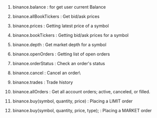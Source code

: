 1. binance.balance : for get user current Balance

2. binance.allBookTickers : Get bid/ask prices

3. binance.prices : Getting latest price of a symbol

4. binance.bookTickers : Getting bid/ask prices for a symbol

5. binance.depth : Get market depth for a symbol

6. binance.openOrders : Getting list of open orders

7. binance.orderStatus : Check an order's status

8. binance.cancel : Cancel an order\

9. binance.trades : Trade history

10. binance.allOrders : Get all account orders; active, canceled, or filled.

11. binance.buy(symbol, quantity, price) : Placing a LIMIT order

12. binance.buy(symbol, quantity, price, type); : Placing a MARKET order
